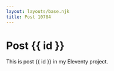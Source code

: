 ```yaml
---
layout: layouts/base.njk
title: Post 10784
---
```


# Post {{ id }}

This is post {{ id }} in my Eleventy project.
